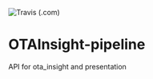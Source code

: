 ![Travis (.com)](https://img.shields.io/travis/com/TadejOstanek/cretehotels)

# OTAInsight-pipeline
API for ota_insight and presentation


